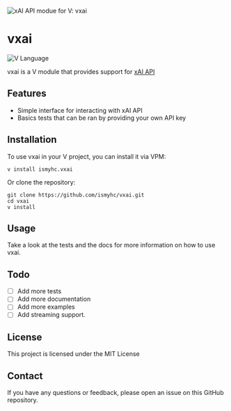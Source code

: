 ![xAI API modue for V: vxai](https://vxai.github.io/assets/banner.png)

# vxai

![V Language](https://img.shields.io/badge/language-V-blue.svg)

vxai is a V module that provides support for [xAI API](https://docs.x.ai/api)

## Features

- Simple interface for interacting with xAI API
- Basics tests that can be ran by providing your own API key

## Installation

To use vxai in your V project, you can install it via VPM:

```
v install ismyhc.vxai
```

Or clone the repository:

```
git clone https://github.com/ismyhc/vxai.git
cd vxai
v install
```

## Usage

Take a look at the tests and the docs for more information on how to use vxai.

## Todo
- [ ] Add more tests
- [ ] Add more documentation
- [ ] Add more examples
- [ ] Add streaming support.

## License
    
This project is licensed under the MIT License

## Contact

If you have any questions or feedback, please open an issue on this GitHub repository.